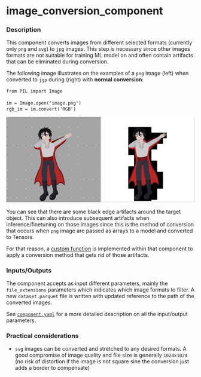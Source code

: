 # image_conversion_component

### Description

This component converts images from different selected formats
(currently only `png` and `svg`) to `jpg` images. This step is necessary since other images formats 
are not suitable for training ML model on and often contain artifacts that can be eliminated 
during conversion. 

The following image illustrates on the examples of a `png` image (left) when converted to `jgp` during (right) with **normal
conversion**:
```commandline
from PIL import Image

im = Image.open("image.png")
rgb_im = im.convert('RGB')
```

![png_artifacts](docs/png_normal_conversion.png)

You can see that there are some black edge artifacts around the target object. This can also introduce 
subsequent artifacts when inference/finetuning on those images since this is the method of conversion that 
occurs when `png` image are passed as arrays to a model and converted to Tensors. 

For that reason, a [custom function](src/utils/img_conversion.py) is implemented within that component to apply a conversion method
that gets rid of those artifacts. 

### **Inputs/Outputs**
The component accepts as input different parameters, mainly the `file_extensions` parameters which
indicates which image formats to filter. A new `dataset.parquet` file is written with updated reference
to the path of the converted images. 

See [`component.yaml`](component.yaml) for a more detailed description on all the input/output parameters. 

### **Practical considerations**

* `svg` images can be converted and stretched to any desired formats. A good compromise of image quality and file size
is generally `1024x1024` (no risk of distortion if the image is not square sine the conversion just adds a border to compensate)